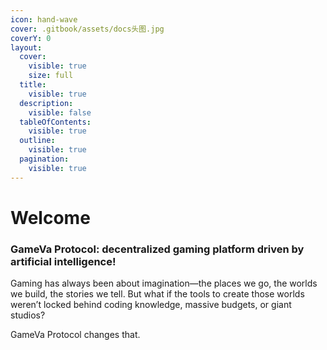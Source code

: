 ```yaml
---
icon: hand-wave
cover: .gitbook/assets/docs头图.jpg
coverY: 0
layout:
  cover:
    visible: true
    size: full
  title:
    visible: true
  description:
    visible: false
  tableOfContents:
    visible: true
  outline:
    visible: true
  pagination:
    visible: true
---
```


# Welcome

### **GameVa Protocol:** decentralized gaming platform driven by artificial intelligenc&#x65;**!**

Gaming has always been about imagination—the places we go, the worlds we build, the stories we tell. But what if the tools to create those worlds weren’t locked behind coding knowledge, massive budgets, or giant studios?

GameVa Protocol changes that.
